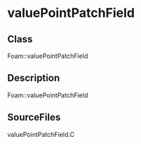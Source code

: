 # valuePointPatchField 
## Class
Foam::valuePointPatchField

## Description
Foam::valuePointPatchField

## SourceFiles
valuePointPatchField.C

